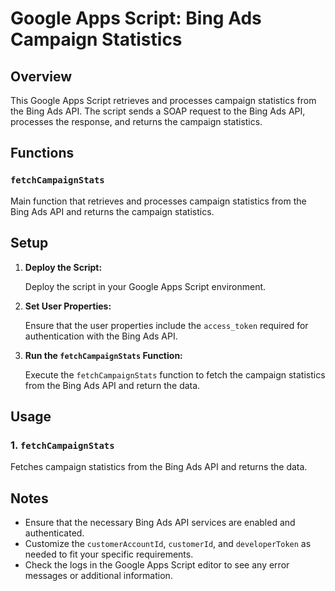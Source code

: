 # Google Apps Script: Bing Ads Campaign Statistics

## Overview

This Google Apps Script retrieves and processes campaign statistics from the Bing Ads API. The script sends a SOAP request to the Bing Ads API, processes the response, and returns the campaign statistics.

## Functions

### `fetchCampaignStats`

Main function that retrieves and processes campaign statistics from the Bing Ads API and returns the campaign statistics.

## Setup

1. **Deploy the Script:**

   Deploy the script in your Google Apps Script environment.

2. **Set User Properties:**

   Ensure that the user properties include the `access_token` required for authentication with the Bing Ads API.

3. **Run the `fetchCampaignStats` Function:**

   Execute the `fetchCampaignStats` function to fetch the campaign statistics from the Bing Ads API and return the data.

## Usage

### 1. `fetchCampaignStats`

Fetches campaign statistics from the Bing Ads API and returns the data.

## Notes

- Ensure that the necessary Bing Ads API services are enabled and authenticated.
- Customize the `customerAccountId`, `customerId`, and `developerToken` as needed to fit your specific requirements.
- Check the logs in the Google Apps Script editor to see any error messages or additional information.
